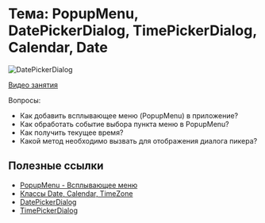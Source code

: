 # Тема: PopupMenu, DatePickerDialog, TimePickerDialog, Calendar, Date

![DatePickerDialog](https://en.proft.me/media/android/android_date_picker_dialog1.png)

[Видео занятия](https://youtu.be/KK7_JvOzuuo)

Вопросы:

*	Как добавить всплывающее меню (PopupMenu) в приложение?
*	Как обработать событие выбора пункта меню в PopupMenu?
* 	Как получить текущее время?
*	Какой метод необходимо вызвать для отображения диалога пикера?

	
## Полезные ссылки

* [PopupMenu - Всплывающее меню](http://developer.alexanderklimov.ru/android/popupmenu.php)
* [Классы Date, Calendar, TimeZone](http://java-online.ru/java-calendar.xhtml)
* [DatePickerDialog](https://developer.android.com/reference/android/app/DatePickerDialog.html?hl=ru)
* [TimePickerDialog](https://developer.android.com/reference/android/app/TimePickerDialog.html?hl=ru)

